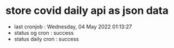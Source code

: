 # store covid daily api as json data

- last cronjob : Wednesday, 04 May 2022 01:13:27
- status og cron : success
- status daily cron : success
      
      